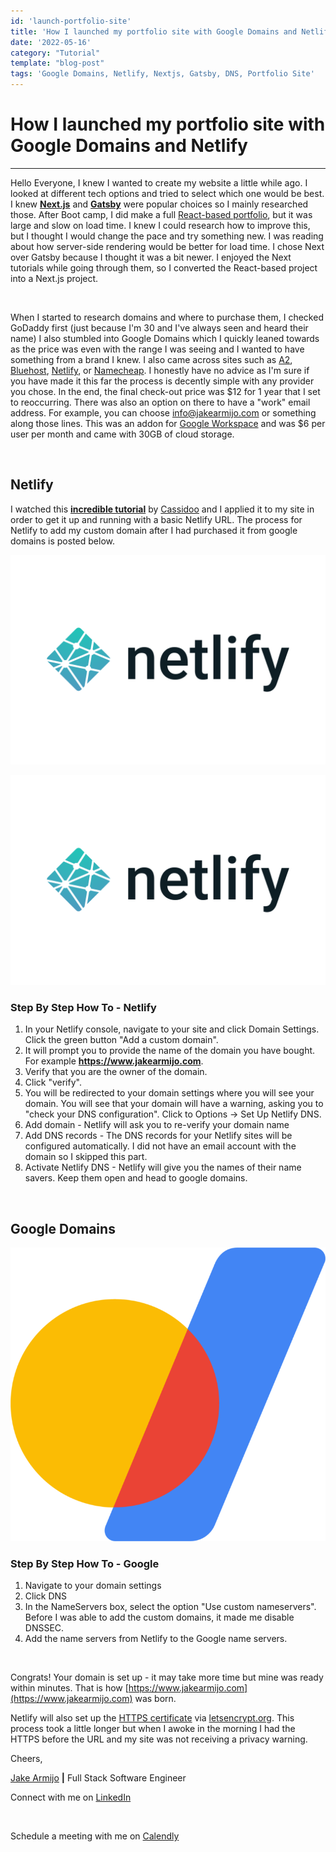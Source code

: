 ```yaml
---
id: 'launch-portfolio-site'
title: 'How I launched my portfolio site with Google Domains and Netlify'
date: '2022-05-16'
category: "Tutorial"
template: "blog-post"
tags: 'Google Domains, Netlify, Nextjs, Gatsby, DNS, Portfolio Site'
---
```

# How I launched my portfolio site with Google Domains and Netlify

____________________________________________________________
  
Hello Everyone, I knew I wanted to create my website a little while ago. I looked at different tech options and tried to select which one would be best. I knew **[Next.js](https://nextjs.org/)** and **[Gatsby](https://www.gatsbyjs.com/)** were popular choices so I mainly researched those. After Boot camp, I did make a full [React-based portfolio](https://reactjs.org/), but it was large and slow on load time. I knew I could research how to improve this, but I thought I would change the pace and try something new. I was reading about how server-side rendering would be better for load time. I chose Next over Gatsby because I thought it was a bit newer. I enjoyed the Next tutorials while going through them, so I converted the React-based project into a Next.js project.

</br>

When I started to research domains and where to purchase them, I checked GoDaddy first (just because I'm 30 and I've always seen and heard their name) I also stumbled into Google Domains which I quickly leaned towards as the price was even with the range I was seeing and I wanted to have something from a brand I knew. I also came across sites such as  [A2](https://www.a2hosting.com/), [Bluehost](https://www.bluehost.com/content/bluehost/en), [Netlify](https://www.netlify.com/), or [Namecheap](https://www.namecheap.com/). I honestly have no advice as I'm sure if you have made it this far the process is decently simple with any provider you chose. In the end, the final check-out price was $12 for 1 year that I set to reoccurring. There was also an option on there to have a "work" email address. For example, you can choose info@jakearmijo.com or something along those lines. This was an addon for [Google Workspace](https://workspace.google.com/) and was $6 per user per month and came with 30GB of cloud storage.

</br>

## Netlify

I watched this **[incredible tutorial](https://explorers.netlify.com/learn/nextjs)** by [Cassidoo](https://cassidoo.co/) and I applied it to my site in order to get it up and running with a basic Netlify URL. The process for Netlify to add my custom domain after I had purchased it from google domains is posted below.

![Netlify](../public/images/netlifyLogo.png)

<img
  loader="myImageLoader"
  src="../public/images/netlifyLogo.png"
  alt="Netlify">

### Step By Step How To - Netlify

1. In your Netlify console, navigate to your site and click Domain Settings. Click the green button "Add a custom domain".
2. It will prompt you to provide the name of the domain you have bought. For example **<https://www.jakearmijo.com>**.
3. Verify that you are the owner of the domain.
4. Click "verify".
5. You will be redirected to your domain settings where you will see your domain. You will see that your domain will have a warning, asking you to "check your DNS configuration". Click to Options -> Set Up Netlify DNS.
6. Add domain - Netlify will ask you to re-verify your domain name
7. Add DNS records - The DNS records for your Netlify sites will be configured automatically. I did not have an email account with the domain so I skipped this part.
8. Activate Netlify DNS - Netlify will give you the names of their name savers. Keep them open and head to google domains.

</br>

## Google Domains

![GoogleDomains](../public/images/google-domains-logo.png)

### Step By Step How To - Google

  1. Navigate to your domain settings
  2. Click DNS
  3. In the NameServers box, select the option "Use custom nameservers". Before I was able to add the custom domains, it made me disable DNSSEC.
  4. Add the name servers from Netlify to the Google name servers.

</br>

Congrats! Your domain is set up - it may take more time but mine was ready within minutes. That is how [https://www.jakearmijo.com](https://www.jakearmijo.com) was born.

Netlify will also set up the [HTTPS certificate](https://www.cloudflare.com/learning/ssl/what-is-an-ssl-certificate/) via [letsencrypt.org](https://letsencrypt.org/donate/). This process took a little longer but when I awoke in the morning I had the HTTPS before the URL and my site was not receiving a privacy warning.

Cheers,

[Jake Armijo](https://www.jakearmijo.com/) **|** Full Stack Software Engineer
</br>

Connect with me on [LinkedIn](https://www.linkedin.com/in/jake-armijo/)

</br>

Schedule a meeting with me on [Calendly](https://calendly.com/armijojake/meeting)
